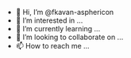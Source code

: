 - 👋 Hi, I’m @fkavan-asphericon
- 👀 I’m interested in ...
- 🌱 I’m currently learning ...
- 💞️ I’m looking to collaborate on ...
- 📫 How to reach me ...

<!---
fkavan-asphericon/fkavan-asphericon is a ✨ special ✨ repository because its `README.md` (this file) appears on your GitHub profile.
You can click the Preview link to take a look at your changes.
--->
